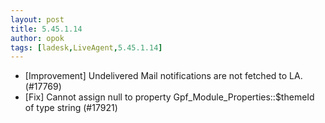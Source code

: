 ```yaml
---
layout: post
title: 5.45.1.14
author: opok
tags: [ladesk,LiveAgent,5.45.1.14]
---
```

- [Improvement] Undelivered Mail notifications are not fetched to LA. (#17769)
- [Fix] Cannot assign null to property Gpf_Module_Properties::$themeId of type string (#17921)